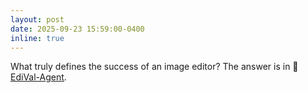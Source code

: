 ```yaml
---
layout: post
date: 2025-09-23 15:59:00-0400
inline: true
---
```


What truly defines the success of an image editor? The answer is in 🤖[EdiVal-Agent](https://tianyucodings.github.io/EdiVAL-page/).
